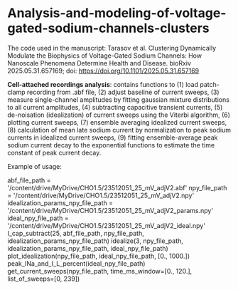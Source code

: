 # Analysis-and-modeling-of-voltage-gated-sodium-channels-clusters
The code used in the manuscript: Tarasov et al. Clustering Dynamically Modulate the Biophysics of Voltage-Gated Sodium Channels: How Nanoscale Phenomena Determine Health and Disease. bioRxiv 2025.05.31.657169; doi: https://doi.org/10.1101/2025.05.31.657169

**Cell-attached recordings analysis**: contains functions to (1) load patch-clamp recording from .abf file, (2) adjust baseline of current sweeps, (3) measure single-channel amplitudes by fitting gaussian mixture distributions to all current amplitudes, (4) subtracting capacitive transient currents, (5) de-noisation (idealization) of current sweeps using the Viterbi algorithm, (6) plotting current sweeps, (7) ensemble averaging idealized current sweeps, (8) calculation of mean late sodium current by normalization to peak sodium currents in idealized current sweeps, (9) fitting ensemble-average peak sodium current decay to the exponential functions to estimate the time constant of peak current decay.

Example of usage: 

abf_file_path = '/content/drive/MyDrive/CHO1.5/23512051_25_mV_adjV2.abf'
npy_file_path = '/content/drive/MyDrive/CHO1.5/23512051_25_mV_adjV2.npy'
idealization_params_npy_file_path = '/content/drive/MyDrive/CHO1.5/23512051_25_mV_adjV2_params.npy'
ideal_npy_file_path = '/content/drive/MyDrive/CHO1.5/23512051_25_mV_adjV2_ideal.npy'
I_cap_subtract(25, abf_file_path, npy_file_path, idealization_params_npy_file_path)
idealize(3, npy_file_path, idealization_params_npy_file_path, ideal_npy_file_path)
plot_idealization(npy_file_path, ideal_npy_file_path, [0., 1000.])
peak_INa_and_I_L_percent(ideal_npy_file_path)
get_current_sweeps(npy_file_path, time_ms_window=[0., 120.], list_of_sweeps=[0, 239])


